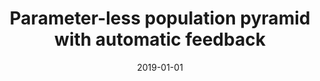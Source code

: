---
# Documentation: https://wowchemy.com/docs/managing-content/

title: Parameter-less population pyramid with automatic feedback
subtitle: ''
summary: ''
authors:
- Adam M. Zieliński
- Marcin M. Komarnicki
- Michał W. Przewoźniczek
tags: []
categories: []
date: '2019-01-01'
lastmod: 2022-10-07T05:07:58Z
featured: false
draft: false

# Featured image
# To use, add an image named `featured.jpg/png` to your page's folder.
# Focal points: Smart, Center, TopLeft, Top, TopRight, Left, Right, BottomLeft, Bottom, BottomRight.
image:
  caption: ''
  focal_point: ''
  preview_only: false

# Projects (optional).
#   Associate this post with one or more of your projects.
#   Simply enter your project's folder or file name without extension.
#   E.g. `projects = ["internal-project"]` references `content/project/deep-learning/index.md`.
#   Otherwise, set `projects = []`.
projects: []
publishDate: '2022-10-07T05:07:57.348594Z'
publication_types:
- '1'
abstract: ''
publication: "*GECCO '19 : Proceedings of the Genetic and Evolutionary Computation\
  \ Conference Companion, Prague, Czech Republic, July 13-17, 2019.*"
doi: 10.1145/3319619.3322052
---